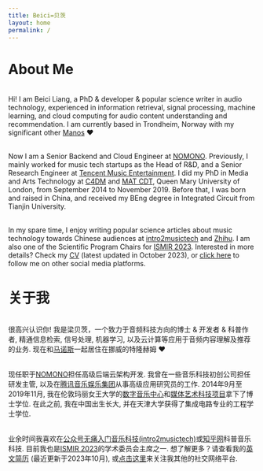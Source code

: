 ```yaml
---
title: Beici=贝茨
layout: home
permalink: /
---
```


# About Me

<br />Hi! I am Beici Liang, a PhD & developer & popular science writer in audio technology, experienced in information retrieval, signal processing, machine learning, and cloud computing for audio content understanding and recommendation. I am currently based in Trondheim, Norway with my significant other <a target="_blank" rel="noopener noreferrer" href="https://mmxgn.github.io/">Manos</a> ❤

<br />Now I am a Senior Backend and Cloud Engineer at <a target="_blank" rel="noopener noreferrer" href="https://nomono.co/">NOMONO</a>. Previously, I mainly worked for music tech startups as the Head of R&D, and a Senior Research Engineer at <a target="_blank" rel="noopener noreferrer" href="https://www.tencentmusic.com/en-us/">Tencent Music Entertainment</a>. I did my PhD in Media and Arts Technology at <a target="_blank" rel="noopener noreferrer" href="http://c4dm.eecs.qmul.ac.uk/" class="canbeselected">C4DM</a> and <a target="_blank" rel="noopener noreferrer" href="http://www.mat.qmul.ac.uk/" class="canbeselected">MAT CDT</a>, Queen Mary University of London, from September 2014 to November 2019. Before that, I was born and raised in China, and received my BEng degree in Integrated Circuit from Tianjin University.

<br />In my spare time, I enjoy writing popular science articles about music technology towards Chinese audiences at <a target="_blank" rel="noopener noreferrer" href="https://mp.weixin.qq.com/mp/homepage?__biz=MzU5MzY3NzI0OA==&hid=1&sn=ed3a383088e132ef1df0e968b36c717d&scene=1&devicetype=iOS11.4.1&version=16070026&lang=zh_CN&nettype=WIFI&ascene=7&session_us=gh_e4d709ed182c&fontScale=100&wx_header=1">intro2musictech</a> and <a target="_blank" rel="noopener noreferrer" href="https://www.zhihu.com/people/beiciliang/answers">Zhihu</a>. I am also one of the Scientific Program Chairs for <a target="_blank" rel="noopener noreferrer" href="https://ismir2023.ismir.net/">ISMIR 2023</a>. Interested in more details? Check my <a target="_blank" rel="noopener noreferrer" href="https://beiciliang.github.io/pdf/eng_cv_beici.pdf">CV</a> (latest updated in October 2023), or <a href="https://beiciliang.github.io/about/">click here</a> to follow me on other social media platforms.

# 关于我

<br />很高兴认识你! 我是梁贝茨，一个致力于音频科技方向的博士 & 开发者 & 科普作者, 精通信息检索, 信号处理, 机器学习, 以及云计算等应用于音频内容理解及推荐的业务. 现在和<a target="_blank" rel="noopener noreferrer" href="https://mmxgn.github.io/">马诺斯</a>一起居住在挪威的特隆赫姆 ❤

<br />现任职于<a target="_blank" rel="noopener noreferrer" href="https://nomono.co/">NOMONO</a>担任高级后端云架构开发. 我曾在一些音乐科技初创公司担任研发主管, 以及在<a target="_blank" rel="noopener noreferrer" href="https://www.tencentmusic.com/en-us/">腾讯音乐娱乐集团</a>从事高级应用研究员的工作. 2014年9月至2019年11月, 我在伦敦玛丽女王大学的<a target="_blank" rel="noopener noreferrer" href="http://c4dm.eecs.qmul.ac.uk/">数字音乐中心</a>和<a target="_blank" rel="noopener noreferrer" href="http://www.mat.qmul.ac.uk/">媒体艺术科技项目</a>拿下了博士学位. 在此之前, 我在中国出生长大, 并在天津大学获得了集成电路专业的工程学士学位.

<br />业余时间我喜欢在<a target="_blank" rel="noopener noreferrer" href="https://mp.weixin.qq.com/mp/homepage?__biz=MzU5MzY3NzI0OA==&hid=1&sn=ed3a383088e132ef1df0e968b36c717d&scene=1&devicetype=iOS11.4.1&version=16070026&lang=zh_CN&nettype=WIFI&ascene=7&session_us=gh_e4d709ed182c&fontScale=100&wx_header=1">公众号无痛入门音乐科技(intro2musictech)</a>或<a target="_blank" rel="noopener noreferrer" href="https://www.zhihu.com/people/beiciliang/answers">知乎网</a>科普音乐科技. 目前我也是<a target="_blank" rel="noopener noreferrer" href="https://ismir2023.ismir.net/">ISMIR 2023</a>的学术委员会主席之一. 想了解更多？请查看我的<a target="_blank" rel="noopener noreferrer" href="https://beiciliang.github.io/pdf/eng_cv_beici.pdf">英文简历</a> (最近更新于2023年10月), 或<a href="https://beiciliang.github.io/about/">点击这里</a>来关注我其他的社交网络平台.
